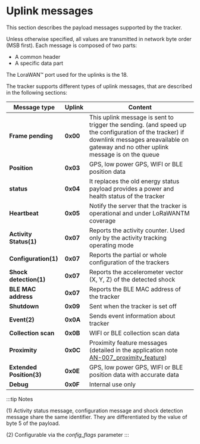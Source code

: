 # Uplink messages

 This section describes the payload messages supported by the tracker.

 Unless otherwise specified, all values are transmitted in network byte order (MSB first). Each message is composed of two parts:
-   A common header
-   A specific data part

 The LoraWAN&trade; port used for the uplinks is the 18.

 The tracker supports different types of uplink messages, that are described in the following sections:

|  Message type      | Uplink  |   Content          |
|------------------------|-------------|------------------------|
|**Frame pending**|**0x00**|This uplink message is sent to trigger the sending. (and speed up the configuration of the tracker) if downlink messages areavailable on gateway and no other uplink message is on the queue|
|**Position**          |  **0x03**    |GPS, low power GPS, WIFI or BLE position data|
|**status**            |  **0x04**    |It replaces the old energy status payload provides a power and health status of the tracker|
|**Heartbeat**         |  **0x05**    |Notify the server that the tracker is operational and under LoRaWANTM coverage|
|**Activity Status(1)**|  **0x07**  |Reports the activity counter. Used only by the activity tracking operating mode|
|**Configuration(1)**  |  **0x07**  |Reports the partial or whole configuration of the trackers|
|**Shock detection(1)**|  **0x07**  |Reports the accelerometer vector (X, Y, Z) of the detected shock|
|**BLE MAC address**     |  **0x07**  |Reports the BLE MAC address of the tracker|
|**Shutdown**          |  **0x09**    |Sent when the tracker is set off|
|**Event(2)**       |  **0x0A**    |Sends event information about tracker|
|**Collection scan**   |  **0x0B**    |WIFI or BLE collection scan data|
|**Proximity**         |  **0x0C**    |Proximity feature messages (detailed in the application note [AN-007_proximity_feature](https://actilitysa.sharepoint.com/:f:/t/aby/EgbhcfgQ-bZPrkYbQ7isqYYBPZkOHvKjhwmED46IDtiimA?e=m0AYsd))|
|**Extended Position(3)** |  **0x0E**|GPS, low power GPS, WIFI or BLE position data with accurate data|
|**Debug**             |  **0x0F**    |Internal use only|

:::tip Notes

(1) Activity status message, configuration message and shock detection message share the same identifier. They are differentiated by the value of byte 5 of the payload.

(2) Configurable via the *config_flags* parameter
:::